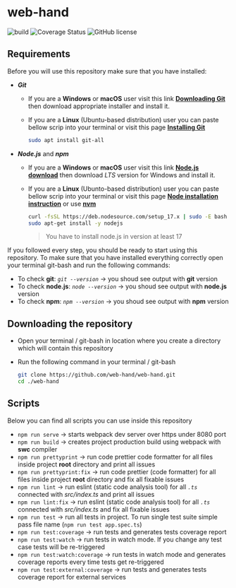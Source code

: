 # web-hand

![build](https://github.com/web-hand/web-hand/actions/workflows/push-master-and-create-code-coverage-report.yml/badge.svg)
![Coverage Status](https://coveralls.io/repos/github/web-hand/web-hand/badge.svg)
![GitHub license](https://img.shields.io/github/license/web-hand/web-hand)

## Requirements

Before you will use this repository make sure that you have installed:

- **_Git_**

  - If you are a **Windows** or **macOS** user visit this link **[Downloading Git](https://git-scm.com/download/win)** then download appropriate
    installer and install it.
  - If you are a **Linux** (Ubuntu-based distribution) user you can paste bellow scrip into your terminal or visit this page
    **[Installing Git](https://git-scm.com/book/en/v2/Getting-Started-Installing-Git)**

    ```bash
    sudo apt install git-all
    ```

- **_Node.js_** and **_npm_**

  - If you are a **Windows** or **macOS** user visit this link **[Node.js download](https://nodejs.org/en/download/)** then download _LTS_ version for
    Windows and install it.
  - If you are a **Linux** (Ubunto-based distribution) user you can paste bellow scrip into your terminal or visit this page
    **[Node installation instruction](https://nodejs.org/en/download/package-manager/#debian-and-ubuntu-based-linux-distributions)** or use
    **[nvm](https://github.com/nvm-sh/nvm#install--update-script)**

    ```bash
    curl -fsSL https://deb.nodesource.com/setup_17.x | sudo -E bash -
    sudo apt-get install -y nodejs
    ```

    > You have to install node.js in version at least 17

If you followed every step, you should be ready to start using this repository. To make sure that you have installed everything correctly open your
terminal git-bash and run the following commands:

- To check **git**: _`git --version`_ → you shoud see output with **git** version
- To check **node.js**: _`node --version`_ → you shoud see output with **node.js** version
- To check **npm**: _`npm --version`_ → you shoud see output with **npm** version

## Downloading the repository

- Open your terminal / git-bash in location where you create a directory which will contain this repository

- Run the following command in your terminal / git-bash

  ```bash
  git clone https://github.com/web-hand/web-hand.git
  cd ./web-hand
  ```

## Scripts

Below you can find all scripts you can use inside this repository

- `npm run serve` → starts webpack dev server over https under 8080 port
- `npm run build` → creates project production build using webpack with **swc** compiler
- `npm run prettyprint` → run code prettier code formatter for all files inside project **root** directory and print all issues
- `npm run prettyprint:fix` → run code prettier (code formatter) for all files inside project **root** directory and fix all fixable issues
- `npm run lint` → run eslint (static code analysis tool) for all _`.ts`_ connected with _src/index.ts_ and print all issues
- `npm run lint:fix` → run eslint (static code analysis tool) for all _`.ts`_ connected with _src/index.ts_ and fix all fixable issues
- `npm run test` → run all tests in project. To run single test suite simple pass file name (`npm run test app.spec.ts`)
- `npm run test:coverage` → run tests and generates tests coverage report
- `npm run test:watch` → run tests in watch mode. If you change any test case tests will be re-triggered
- `npm run test:watch:coverage` → run tests in watch mode and generates coverage reports every time tests get re-triggered
- `npm run test:external:coverage` → run tests and generates tests coverage report for external services
